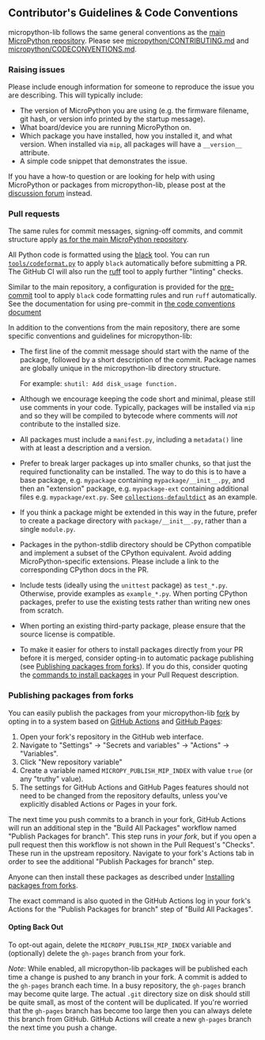## Contributor's Guidelines & Code Conventions

micropython-lib follows the same general conventions as the [main MicroPython
repository](https://github.com/micropython/micropython). Please see
[micropython/CONTRIBUTING.md](https://github.com/micropython/micropython/blob/master/CONTRIBUTING.md)
and [micropython/CODECONVENTIONS.md](https://github.com/micropython/micropython/blob/master/CODECONVENTIONS.md).

### Raising issues

Please include enough information for someone to reproduce the issue you are
describing. This will typically include:

* The version of MicroPython you are using (e.g. the firmware filename, git
  hash, or version info printed by the startup message).
* What board/device you are running MicroPython on.
* Which package you have installed, how you installed it, and what version.
  When installed via `mip`, all packages will have a `__version__`
  attribute.
* A simple code snippet that demonstrates the issue.

If you have a how-to question or are looking for help with using MicroPython
or packages from micropython-lib, please post at the
[discussion forum](https://github.com/orgs/micropython/discussions) instead.

### Pull requests

The same rules for commit messages, signing-off commits, and commit structure
apply [as for the main MicroPython repository](https://github.com/micropython/micropython/blob/master/CODECONVENTIONS.md).

All Python code is formatted using the [black](https://github.com/psf/black)
tool. You can run [`tools/codeformat.py`](tools/codeformat.py) to apply
`black` automatically before submitting a PR. The GitHub CI will also run the
[ruff](https://github.com/astral-sh/ruff) tool to apply further "linting"
checks.

Similar to the main repository, a configuration is provided for the
[pre-commit](https://pre-commit.com/) tool to apply `black` code formatting
rules and run `ruff` automatically. See the documentation for using pre-commit
in [the code conventions document](https://github.com/micropython/micropython/blob/master/CODECONVENTIONS.md#automatic-pre-commit-hooks)

In addition to the conventions from the main repository, there are some
specific conventions and guidelines for micropython-lib:

* The first line of the commit message should start with the name of the
  package, followed by a short description of the commit. Package names are
  globally unique in the micropython-lib directory structure.

  For example: `shutil: Add disk_usage function.`

* Although we encourage keeping the code short and minimal, please still use
  comments in your code. Typically, packages will be installed via
  `mip` and so they will be compiled to bytecode where comments will
  _not_ contribute to the installed size.

* All packages must include a `manifest.py`, including a `metadata()` line
  with at least a description and a version.

* Prefer to break larger packages up into smaller chunks, so that just the
  required functionality can be installed. The way to do this is to have a
  base package, e.g. `mypackage` containing `mypackage/__init__.py`, and then
  an "extension" package, e.g. `mypackage-ext` containing additional files
  e.g. `mypackage/ext.py`. See
  [`collections-defaultdict`](python-stdlib/collections-defaultdict) as an
  example.

* If you think a package might be extended in this way in the future, prefer
  to create a package directory with `package/__init__.py`, rather than a
  single `module.py`.

* Packages in the python-stdlib directory should be CPython compatible and
  implement a subset of the CPython equivalent. Avoid adding
  MicroPython-specific extensions. Please include a link to the corresponding
  CPython docs in the PR.

* Include tests (ideally using the `unittest` package) as `test_*.py`.
  Otherwise, provide examples as `example_*.py`. When porting CPython
  packages, prefer to use the existing tests rather than writing new ones
  from scratch.

* When porting an existing third-party package, please ensure that the source
  license is compatible.

* To make it easier for others to install packages directly from your PR before
  it is merged, consider opting-in to automatic package publishing (see
  [Publishing packages from forks](#publishing-packages-from-forks)). If you do
  this, consider quoting the [commands to install
  packages](README.md#installing-packages-from-forks) in your Pull Request
  description.

### Publishing packages from forks

You can easily publish the packages from your micropython-lib
[fork](https://docs.github.com/en/pull-requests/collaborating-with-pull-requests/working-with-forks/about-forks)
by opting in to a system based on [GitHub
Actions](https://docs.github.com/en/actions) and [GitHub
Pages](https://docs.github.com/en/pages):

1. Open your fork's repository in the GitHub web interface.
2. Navigate to "Settings" -> "Secrets and variables" -> "Actions" -> "Variables".
3. Click "New repository variable"
4. Create a variable named `MICROPY_PUBLISH_MIP_INDEX` with value `true` (or any
   "truthy" value).
5. The settings for GitHub Actions and GitHub Pages features should not need to
   be changed from the repository defaults, unless you've explicitly disabled
   Actions or Pages in your fork.

The next time you push commits to a branch in your fork, GitHub Actions will run
an additional step in the "Build All Packages" workflow named "Publish Packages
for branch". This step runs in *your fork*, but if you open a pull request then
this workflow is not shown in the Pull Request's "Checks". These run in the
upstream repository. Navigate to your fork's Actions tab in order to see
the additional "Publish Packages for branch" step.

Anyone can then install these packages as described under [Installing packages
from forks](README.md#installing-packages-from-forks).

The exact command is also quoted in the GitHub Actions log in your fork's
Actions for the "Publish Packages for branch" step of "Build All Packages".

#### Opting Back Out

To opt-out again, delete the `MICROPY_PUBLISH_MIP_INDEX` variable and
(optionally) delete the `gh-pages` branch from your fork.

*Note*: While enabled, all micropython-lib packages will be published each time
a change is pushed to any branch in your fork. A commit is added to the
`gh-pages` branch each time. In a busy repository, the `gh-pages` branch may
become quite large. The actual `.git` directory size on disk should still be
quite small, as most of the content will be duplicated. If you're worried that
the `gh-pages` branch has become too large then you can always delete this
branch from GitHub. GitHub Actions will create a new `gh-pages` branch the next
time you push a change.

